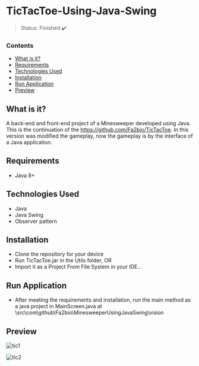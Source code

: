 <h1>TicTacToe-Using-Java-Swing</h1>

> Status: Finished ✔️

### Contents
  
* [What is it?](#what-is-it)
* [Requirements](#requirements)
* [Technologies Used](#technologies)
* [Installation](#installation)
* [Run Application](#run-application)
* [Preview](#preview)

## <a name="what-is-it"></a>What is it?

A back-end and front-end project of a Minesweeper developed using Java. This is the continuation of the https://github.com/Fa2bio/TicTacToe. In this version was modified the gameplay, now the gameplay is by the interface of a Java application.

## <a name="requirements"></a>Requirements

- Java 8+

## <a name="technologies"></a>Technologies Used

- Java
- Java Swing
- Observer pattern

## <a name="installation"></a>Installation

- Clone the repository for your device
- Run TicTacToe.jar in the Utils folder, OR
- Import it as a Project From File System in your IDE...

## <a name="run-application"></a>Run Application

- After meeting the requirements and installation, run the main method as a java project in 
MainScreen.java at \src\com\github\Fa2bio\MinesweeperUsingJavaSwing\vision

## <a name="preview"></a>Preview

![tic1](https://user-images.githubusercontent.com/41877566/205850740-63da4611-ecd4-4f35-9f59-1c5b5e5e24e8.png)

![tic2](https://user-images.githubusercontent.com/41877566/205850789-7efb5b27-9a02-49a1-8aed-fbc673e0d1bb.png)
